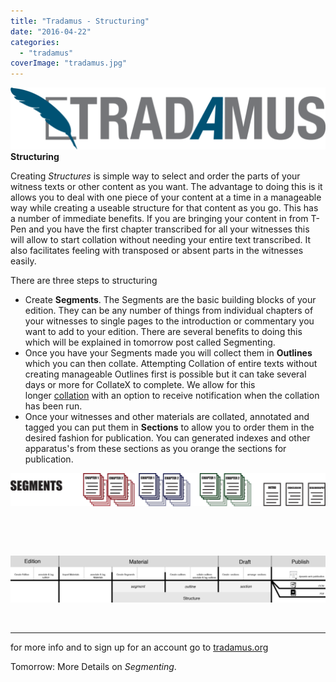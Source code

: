 ```yaml
---
title: "Tradamus - Structuring"
date: "2016-04-22"
categories: 
  - "tradamus"
coverImage: "tradamus.jpg"
---
```


**[![TRAD_Fullogo](images/TRAD_Fullogo-1024x200.png)](http://ongcdh.org/wp-content/uploads/2016/04/TRAD_Fullogo.png)Structuring**

Creating _Structures_ is simple way to select and order the parts of your witness texts or other content as you want. The advantage to doing this is it allows you to deal with one piece of your content at a time in a manageable way while creating a useable structure for that content as you go. This has a number of immediate benefits. If you are bringing your content in from T-Pen and you have the first chapter transcribed for all your witnesses this will allow to start collation without needing your entire text transcribed. It also facilitates feeling with transposed or absent parts in the witnesses easily.

There are three steps to structuring

- Create **Segments**. The Segments are the basic building blocks of your edition. They can be any number of things from individual chapters of your witnesses to single pages to the introduction or commentary you want to add to your edition. There are several benefits to doing this which will be explained in tomorrow post called Segmenting.
- Once you have your Segments made you will collect them in **Outlines** which you can then collate. Attempting Collation of entire texts without creating manageable Outlines first is possible but it can take several days or more for CollateX to complete. We allow for this longer [collation](https://sourceforge.net/p/tradamus/wiki/Collation/) with an option to receive notification when the collation has been run.
- Once your witnesses and other materials are collated, annotated and tagged you can put them in **Sections** to allow you to order them in the desired fashion for publication. You can generated indexes and other apparatus's from these sections as you orange the sections for publication.

[![SEGMENTS](images/SEGMENTS-1024x109.png)](http://ongcdh.org/wp-content/uploads/2016/04/SEGMENTS.png)

 

 

[![workflow](images/workflow-1024x151.png)](http://ongcdh.org/wp-content/uploads/2016/04/workflow.png)

 

* * *

for more info and to sign up for an account go to [tradamus.org](http://tradamus.org/)

Tomorrow: More Details on _Segmenting_.
